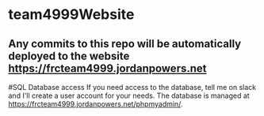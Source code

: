 # team4999Website
Any commits to this repo will be automatically deployed to the website https://frcteam4999.jordanpowers.net
---
#SQL Database access
If you need access to the database, tell me on slack and I'll create a user account for your needs.
The database is managed at https://frcteam4999.jordanpowers.net/phpmyadmin/.

